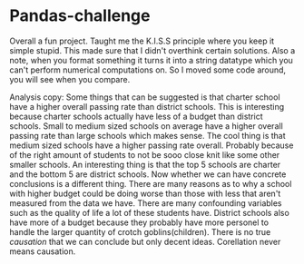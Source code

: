 # Pandas-challenge
Overall a fun project. Taught me the K.I.S.S principle where you keep it simple stupid. This made sure that I didn't overthink certain solutions. Also a note, when you format something it turns it into a string datatype which you can't perform numerical computations on. So I moved some code around, you will see when you compare.

Analysis copy:
Some things that can be suggested is that charter school have a higher overall passing rate than district schools. This is interesting because charter schools actually have less of a budget than district schools. Small to medium sized schools on average have a higher overall passing rate than large schools which makes sense. The cool thing is that medium sized schools have a higher passing rate overall. Probably because of the right amount of students to not be sooo close knit like some other smaller schools. An interesting thing is that the top 5 schools are charter and the bottom 5 are district schools. Now whether we can have concrete conclusions is a different thing. There are many reasons as to why a school with higher budget could be doing worse than those with less that aren't measured from the data we have. There are many confounding variables such as the quality of life a lot of these students have. District schools also have more of a budget because they probably have more personel to handle the larger quantity of crotch goblins(children). There is no true _causation_ that we can conclude but only decent ideas. Corellation never means causation. 
